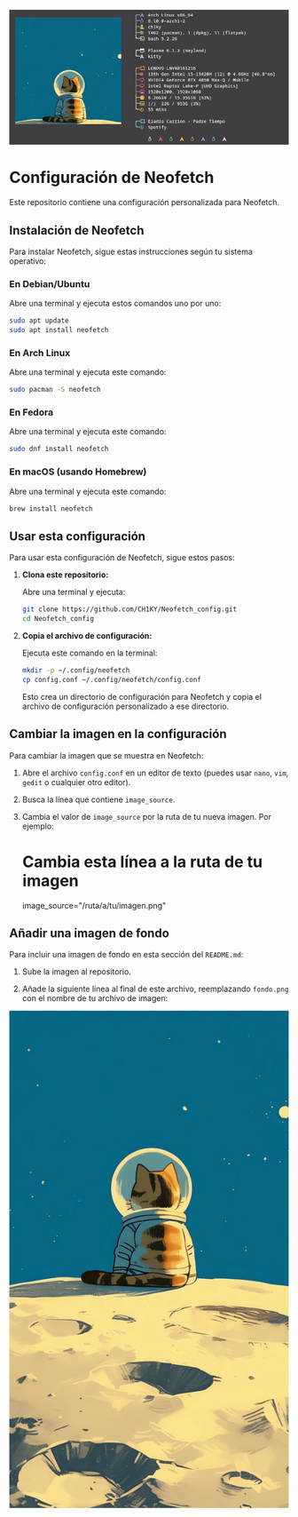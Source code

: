 
   
![Fondo](neo.png)

# Configuración de Neofetch

Este repositorio contiene una configuración personalizada para Neofetch.

## Instalación de Neofetch

Para instalar Neofetch, sigue estas instrucciones según tu sistema operativo:

### En Debian/Ubuntu

Abre una terminal y ejecuta estos comandos uno por uno:

```sh
sudo apt update
sudo apt install neofetch
```

### En Arch Linux

Abre una terminal y ejecuta este comando:

```sh
sudo pacman -S neofetch
```

### En Fedora

Abre una terminal y ejecuta este comando:

```sh
sudo dnf install neofetch
```

### En macOS (usando Homebrew)

Abre una terminal y ejecuta este comando:

```sh
brew install neofetch
```

## Usar esta configuración

Para usar esta configuración de Neofetch, sigue estos pasos:

1. **Clona este repositorio:**

   Abre una terminal y ejecuta:

   ```sh
   git clone https://github.com/CH1KY/Neofetch_config.git
   cd Neofetch_config
   ```

2. **Copia el archivo de configuración:**

   Ejecuta este comando en la terminal:

   ```sh
   mkdir -p ~/.config/neofetch
   cp config.conf ~/.config/neofetch/config.conf
   ```

   Esto crea un directorio de configuración para Neofetch y copia el archivo de configuración personalizado a ese directorio.

## Cambiar la imagen en la configuración

Para cambiar la imagen que se muestra en Neofetch:

1. Abre el archivo `config.conf` en un editor de texto (puedes usar `nano`, `vim`, `gedit` o cualquier otro editor).

2. Busca la línea que contiene `image_source`.

3. Cambia el valor de `image_source` por la ruta de tu nueva imagen. Por ejemplo:

   
   # Cambia esta línea a la ruta de tu imagen
   image_source="/ruta/a/tu/imagen.png"
   

## Añadir una imagen de fondo

Para incluir una imagen de fondo en esta sección del `README.md`:

1. Sube la imagen al repositorio.

2. Añade la siguiente línea al final de este archivo, reemplazando `fondo.png` con el nombre de tu archivo de imagen:

    
![Fondo](image.jpg)
   
